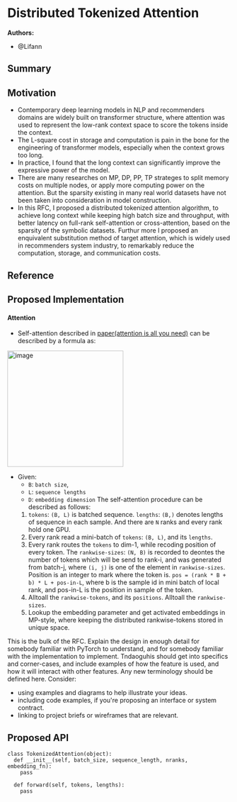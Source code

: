 # Distributed Tokenized Attention

**Authors:**
* @Lifann

## **Summary**

## **Motivation**
- Contemporary deep learning models in NLP and recommenders domains are widely built on transformer structure, where attention was used to represent the low-rank
  context space to score the tokens inside the context.
- The L-square cost in storage and computation is pain in the bone for the engineering of transformer models, especially when the context grows too long.
- In practice, I found that the long context can significantly improve the expressive power of the model.
- There are many researches on MP, DP, PP, TP strateges to split memory costs on multiple nodes, or apply more computing power on the attention. But the sparsity
  existing in many real world datasets have not been taken into consideration in model construction.
- In this RFC, I proposed a distributed tokenized attention algorithm, to achieve long context while keeping high batch size and throughput, with
  better latency on full-rank self-attention or cross-attention, based on the sparsity of the symbolic datasets. Furthur more I proposed an enquivalent substitution
  method of target attention, which is widely used in recommenders system industry, to remarkably reduce the computation, storage, and communication costs.

## Reference

## **Proposed Implementation**

#### Attention
- Self-attention described in [paper(attention is all you need)](https://arxiv.org/abs/1706.03762) can be described by a formula as:
<img width="262" alt="image" src="https://github.com/Lifann/TokenizedAttention/assets/67221898/8abf3559-3607-4ea9-beaa-270ff55ae0be">

- Given:
  * `B`: `batch size`,
  * `L`: `sequence lengths`
  * `D`: `embedding dimension`
  The self-attention procedure can be described as follows:
  1. `tokens`: `(B, L)` is batched sequence. `lengths`: `(B,)` denotes lengths of sequence in each sample.
     And there are `N` ranks and every rank hold one GPU.
  2. Every rank read a mini-batch of `tokens`: `(B, L)`, and its `lengths`.
  3. Every rank routes the `tokens` to dim-1, while recoding position of every token. The `rankwise-sizes`: `(N, B)`
     is recorded to deontes the number of tokens which will be send to rank-i, and was generated from batch-j, where
	 `(i, j)` is one of the element in `rankwise-sizes`. Position is an integer to mark where the token is.
	 `pos = (rank * B + b) * L + pos-in-L`, where b is the sample id in mini batch of local rank, and pos-in-L is the
	 position in sample of the token.
  4. Alltoall the `rankwise-tokens`, and its `positions`. Alltoall the `rankwise-sizes`.
  5. Lookup the embedding parameter and get activated embeddings in MP-style, where keeping the distributed
     rankwise-tokens stored in unique space.

This is the bulk of the RFC. Explain the design in enough detail for somebody familiar with PyTorch to understand, and for somebody familiar with the implementation to implement. 
Tndaoguhis should get into specifics and corner-cases, and include examples of how the feature is used, and how it will interact with other features. Any new terminology should be defined here.
Consider:
*   using examples and diagrams to help illustrate your ideas.
*   including code examples, if you're proposing an interface or system contract.
*   linking to project briefs or wireframes that are relevant.

## **Proposed API**

```python3
class TokenizedAttention(object):
  def __init__(self, batch_size, sequence_length, nranks, embedding_fn):
    pass

  def forward(self, tokens, lengths):
    pass
```
